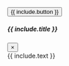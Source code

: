 <!-- Button trigger modal -->
<div class="text-center">
<button type="button" class="btn btn-{{ include.color | default: 'primary' }}" data-toggle="modal" data-target="#exampleModal">
{{ include.button }}
</button>
</div>
<!-- Modal -->
<div class="modal fade" id="exampleModal" tabindex="-1" role="dialog" aria-labelledby="exampleModalLabel" aria-hidden="true">
<div class="modal-dialog" role="document">
<div class="modal-content">
<div class="modal-header">
<h5 class="modal-title" id="exampleModalLabel">{{ include.title }}</h5>
<button type="button" class="close" data-dismiss="modal" aria-label="Close">
<span aria-hidden="true">&times;</span>
</button>
</div>
<div class="modal-body" markdown="1">
{{ include.text }}
</div>
</div>
</div>
</div>